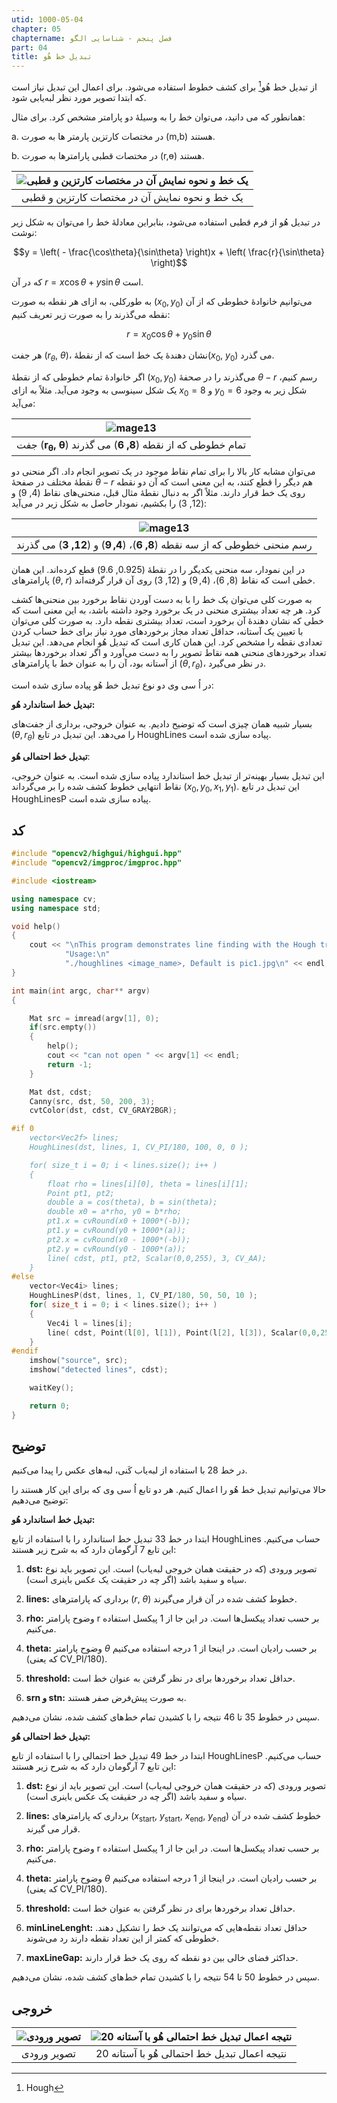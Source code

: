 ```yaml
---
utid: 1000-05-04
chapter: 05
chaptername: فصل پنجم - شناسایی الگو
part: 04
title: تبدیل خط هُو
---
```


از تبدیل خط هُو[^a] برای کشف خطوط استفاده می‌شود. برای اعمال این تبدیل نیاز است که ابتدا تصویر مورد نظر لبه‌یابی شود.

همانطور که می دانید، می‌توان خط را به وسیلهٔ دو پارامتر مشخص کرد. برای مثال:

a.  در مختصات کارتزین پارمتر ها به صورت (m,b) هستند.

b.  در مختصات قطبی پارامترها به صورت (r,ɵ) هستند.

| ![یک خط و نحوه نمایش آن در مختصات کارتزین و قطبی](/opencv-book/media/image136.png) |
| :----------------------------------------------------------: |
|        یک خط و نحوه نمایش آن در مختصات کارتزین و قطبی        |

در تبدیل هُو از فرم قطبی استفاده می‌شود، بنابراین معادلهٔ خط را می‌توان به شکل زیر نوشت:

$$y = \left( - \frac{\cos\theta}{\sin\theta} \right)x + \left( \frac{r}{\sin\theta} \right)$$

که در آن $r = x\cos\theta + y\sin\theta$ است.

به طورکلی، به ازای هر نقطه به صورت $\left( x_{0},y_{0} \right)$ می‌توانیم خانوادهٔ خطوطی که از آن نقطه می‌گذرند را به صورت زیر تعریف
کنیم:

$$r = x_{0}\cos\theta + y_{0}\sin\theta$$

هر جفت $\left( r_{\theta},\ \theta \right)$، نشان دهندهٔ یک خط است که از نقطهٔ$\left( x_{0},\ y_{0} \right)$ می گذرد.

اگر خانوادهٔ تمام خطوطی که از نقطهٔ $\left( x_{0},y_{0} \right)$ می‌گذرند را در صحفهٔ $\theta - r$ رسم کنیم، یک شکل سینوسی به وجود می‌آید. مثلاً به ازای $x_{0} = 8$ و $y_{0} = 6$ شکل زیر به وجود می‌آید:

|          ![mage13](/opencv-book/media/image137.png)          |
| :----------------------------------------------------------: |
| جفت $\left( \mathbf{r}_{\mathbf{\theta}}\mathbf{,\ \theta} \right)$ تمام خطوطی که از نقطه $\left( \mathbf{8,\ 6} \right)$ می گذرند |

می‌توان مشابه کار بالا را برای تمام نقاط موجود در یک تصویر انجام داد. اگر منحنی دو نقطهٔ مختلف در صفحهٔ $\theta - r$ هم دیگر را قطع کنند، به این معنی است که آن دو نقطه روی یک خط قرار دارند. مثلاً اگر به دنبال نقطهٔ مثال قبل، منحنی‌های نقاط $\left( 4,\ 9 \right)$ و $\left( 12,\ 3 \right)$ را بکشیم، نمودار حاصل به شکل زیر در می‌آید:

|          ![mage13](/opencv-book/media/image138.png)          |
| :----------------------------------------------------------: |
| رسم منحنی خطوطی که از سه نقطه $\left( \mathbf{8,\ 6} \right)$، $\left( \mathbf{4,9} \right)$ و $\left( \mathbf{12,\ 3} \right)$ می گذرند |

در این نمودار، سه منحنی یکدیگر را در نقطهٔ $\left( 0.925,\ 9.6 \right)$ قطع کرده‌اند. این همان پارامترهای $\left( \theta,\ r \right)$ خطی است که نقاط $\left( 8,\ 6 \right)$، $\left( 4,9 \right)$ و $\left( 12,\ 3 \right)$ روی آن قرار گرفته‌اند.

به صورت کلی می‌توان یک خط را با به دست آوردن نقاط برخورد بین منحنی‌ها کشف کرد. هر چه تعداد بیشتری منحنی در یک برخورد وجود داشته باشد، به این معنی است که خطی که نشان دهندهٔ آن برخورد است، تعداد بیشتری نقطه دارد. به صورت کلی می‌توان با تعیین یک آستانه، حداقل تعداد مجاز برخوردهای مورد نیاز برای خط حساب کردن تعدادی نقطه را مشخص کرد. این همان کاری است که تبدیل هُو انجام می‌دهد. این تبدیل تعداد برخوردهای منحنی همه نقاط تصویر را به دست می‌آورد و اگر تعداد برخوردها بیشتر از آستانه بود، آن را به عنوان خط با پارامترهای $\left( \theta,r_{\theta} \right)$، در نظر می‌گیرد.

در اُ سی وی دو نوع تبدیل خط هُو پیاده سازی شده است:

**تبدیل خط استاندارد هُو:**

بسیار شبیه همان چیزی است که توضیح دادیم. به عنوان خروجی، برداری از جفت‌های $\left( \theta,r_{\theta} \right)$ را می‌دهد. این تبدیل در تابع HoughLines پیاده سازی شده است.

**تبدیل خط احتمالی هُو**:

این تبدیل بسیار بهینه‌تر از تبدیل خط استاندارد پیاده سازی شده است. به عنوان خروجی، نقاط انتهایی خطوط کشف شده را بر می‌گرداند $(x_{0},y_{0},x_{1},y_{1})$. این تبدیل در تابع HoughLinesP پیاده سازی شده است.

[^a]: Hough



## کد

```c++
#include "opencv2/highgui/highgui.hpp"
#include "opencv2/imgproc/imgproc.hpp"

#include <iostream>

using namespace cv;
using namespace std;

void help()
{
    cout << "\nThis program demonstrates line finding with the Hough transform.\n"
            "Usage:\n"
            "./houghlines <image_name>, Default is pic1.jpg\n" << endl;
}

int main(int argc, char** argv)
{

    Mat src = imread(argv[1], 0);
    if(src.empty())
    {
        help();
        cout << "can not open " << argv[1] << endl;
        return -1;
    }

    Mat dst, cdst;
    Canny(src, dst, 50, 200, 3);
    cvtColor(dst, cdst, CV_GRAY2BGR);

#if 0
    vector<Vec2f> lines;
    HoughLines(dst, lines, 1, CV_PI/180, 100, 0, 0 );

    for( size_t i = 0; i < lines.size(); i++ )
    {
        float rho = lines[i][0], theta = lines[i][1];
        Point pt1, pt2;
        double a = cos(theta), b = sin(theta);
        double x0 = a*rho, y0 = b*rho;
        pt1.x = cvRound(x0 + 1000*(-b));
        pt1.y = cvRound(y0 + 1000*(a));
        pt2.x = cvRound(x0 - 1000*(-b));
        pt2.y = cvRound(y0 - 1000*(a));
        line( cdst, pt1, pt2, Scalar(0,0,255), 3, CV_AA);
    }
#else
    vector<Vec4i> lines;
    HoughLinesP(dst, lines, 1, CV_PI/180, 50, 50, 10 );
    for( size_t i = 0; i < lines.size(); i++ )
    {
        Vec4i l = lines[i];
        line( cdst, Point(l[0], l[1]), Point(l[2], l[3]), Scalar(0,0,255), 3, CV_AA);
    }
#endif
    imshow("source", src);
    imshow("detected lines", cdst);

    waitKey();

    return 0;
}
```



## توضیح

در خط 28 با استفاده از لبه‌یاب کَنی، لبه‌های عکس را پیدا می‌کنیم.

حالا می‌توانیم تبدیل خط هُو را اعمال کنیم. هر دو تابع اُ سی وی که برای این کار هستند را توضیح می‌دهیم:

**تبدیل خط استاندارد هُو:**

ابتدا در خط 33 تبدیل خط استاندارد را با استفاده از تابع HoughLines حساب می‌کنیم. این تابع 7 آرگومان دارد که به شرح زیر هستند:

1.  **dst:** تصویر ورودی (که در حقیقت همان خروجی لبه‌یاب) است. این تصویر باید نوع سیاه و سفید باشد (اگر چه در حقیقت یک عکس باینری است).

2.  **lines:** برداری که پارامترهای $(r,\ \theta)$ خطوط کشف شده در آن قرار می‌گیرند.

3.  **rho:** وضوح پارامتر r بر حسب تعداد پیکسل‌ها است. در این جا از 1 پیکسل استفاده می‌کنیم.

4.  **theta:** وضوح پارامتر $\theta$ بر حسب رادیان است. در اینجا از 1 درجه استفاده می‌کنیم (که یعنی CV\_PI/180).

5.  **threshold:** حداقل تعداد برخوردها برای در نظر گرفتن به عنوان خط است.

6.  **srn و stn:** به صورت پیش‌فرض صفر هستند.

سپس در خطوط 35 تا 46 نتیجه را با کشیدن تمام خط‌های کشف شده، نشان می‌دهیم.

**تبدیل خط احتمالی هُو:**

ابتدا در خط 49 تبدیل خط احتمالی را با استفاده از تابع HoughLinesP حساب می‌کنیم. این تابع 7 آرگومان دارد که به شرح زیر هستند:

1.  **dst:** تصویر ورودی (که در حقیقت همان خروجی لبه‌یاب) است. این تصویر باید از نوع سیاه و سفید باشد (اگر چه در حقیقت یک عکس باینری است).

2.  **lines:** برداری که پارامترهای $(x_{\text{start}},\ y_{\text{start}},\ x_{\text{end}},\ y_{\text{end}})$ خطوط کشف شده در آن قرار می گیرند.

3.  **rho:** وضوح پارامتر r بر حسب تعداد پیکسل‌ها است. در این جا از 1 پیکسل استفاده می‌کنیم.

4.  **theta:** وضوح پارامتر $\theta$ بر حسب رادیان است. در اینجا از 1 درجه استفاده می‌کنیم (که یعنی CV\_PI/180).

5.  **threshold:** حداقل تعداد برخوردها برای در نظر گرفتن به عنوان خط است.

6.  **minLineLenght:** حداقل تعداد نقطه‌هایی که می‌توانند یک خط را تشکیل دهند. خطوطی که کمتر از این تعداد نقطه دارند رد می‌شوند.

7.  **maxLineGap:** حداکثر فضای خالی بین دو نقطه که روی یک خط قرار دارند.

سپس در خطوط 50 تا 54 نتیجه را با کشیدن تمام خط‌های کشف شده، نشان می‌دهیم.



## خروجی

| ![تصویر ورودی](/opencv-book/media/image139.png) | ![نتیجه اعمال تبدیل خط احتمالی هُو با آستانه 20](/opencv-book/media/image140.png) |
| :---------------------------------------------: | :----------------------------------------------------------: |
|                   تصویر ورودی                   |         نتیجه اعمال تبدیل خط احتمالی هُو با آستانه 20         |



